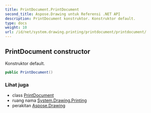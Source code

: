 ```yaml
---
title: PrintDocument.PrintDocument
second_title: Aspose.Drawing untuk Referensi .NET API
description: PrintDocument konstruktor. Konstruktor default.
type: docs
weight: 10
url: /id/net/system.drawing.printing/printdocument/printdocument/
---
```

## PrintDocument constructor

Konstruktor default.

```csharp
public PrintDocument()
```

### Lihat juga

* class [PrintDocument](../)
* ruang nama [System.Drawing.Printing](../../printdocument/)
* perakitan [Aspose.Drawing](../../../)


